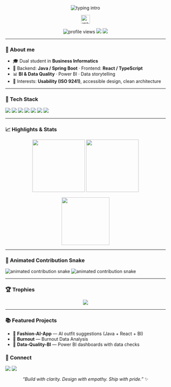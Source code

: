 <!-- Animated header -->
<p align="center">
  <img src="https://readme-typing-svg.demolab.com?font=Inter&weight=700&size=28&duration=2500&pause=800&center=true&vCenter=true&width=900&lines=Hello%2C+I'm+Sabin+%F0%9F%92%96;Full-Stack+Developer+%7C+BI+%26+Analytics;Clean+Code.+Usable+Products.+Elegant+UIs." alt="typing intro" />
</p>

<!-- subtle wave gif -->
<p align="center">
  <img src="https://raw.githubusercontent.com/MartinHeinz/MartinHeinz/master/wave.gif" width="28" alt="wave">
</p>

<p align="center">
  <img src="https://komarev.com/ghpvc/?username=sabinAnwar&style=for-the-badge&color=ff69b4" alt="profile views"/>
  <img src="https://img.shields.io/badge/Focus-Java%20%E2%80%A2%20React%20%E2%80%A2%20BI-ff69b4?style=for-the-badge"/>
  <img src="https://img.shields.io/badge/Location-Hamburg-ff69b4?style=for-the-badge"/>
</p>

---

### 🌸 About me
- 🎓 Dual student in **Business Informatics**
- 💼 Backend: **Java / Spring Boot** · Frontend: **React / TypeScript**
- 📊 **BI & Data Quality** · Power BI · Data storytelling
- 🧠 Interests: **Usability (ISO 9241)**, accessible design, clean architecture

---

### 🧰 Tech Stack
<p>
  <img src="https://img.shields.io/badge/Java-ff69b4?style=for-the-badge&logo=openjdk&logoColor=white"/>
  <img src="https://img.shields.io/badge/Spring%20Boot-ff69b4?style=for-the-badge&logo=spring&logoColor=white"/>
  <img src="https://img.shields.io/badge/TypeScript-ff69b4?style=for-the-badge&logo=typescript&logoColor=white"/>
  <img src="https://img.shields.io/badge/React-ff69b4?style=for-the-badge&logo=react&logoColor=white"/>
  <img src="https://img.shields.io/badge/PostgreSQL-ff69b4?style=for-the-badge&logo=postgresql&logoColor=white"/>
  <img src="https://img.shields.io/badge/Power%20BI-ff69b4?style=for-the-badge&logo=powerbi&logoColor=white"/>
  <img src="https://img.shields.io/badge/Docker-ff69b4?style=for-the-badge&logo=docker&logoColor=white"/>
</p>

---

### 📈 Highlights & Stats
<p align="center">
  <img height="165" src="https://github-readme-stats.vercel.app/api?username=sabinAnwar&show_icons=true&hide_title=true&hide_border=true&theme=radical" />
  <img height="165" src="https://github-readme-streak-stats.herokuapp.com/?user=sabinAnwar&theme=radical&hide_border=true" />
</p>
<p align="center">
  <img height="150" src="https://github-readme-stats.vercel.app/api/top-langs/?username=sabinAnwar&layout=compact&theme=radical&hide_border=true" />
</p>

---

### 🐍 Animated Contribution Snake
<!-- simplest: relative path -->
<img src="./output/snake.svg" alt="animated contribution snake" />

<!-- or: explicit raw link to main -->
<img src="https://raw.githubusercontent.com/sabinAnwar/sabinAnwar/main/output/snake.svg" alt="animated contribution snake" />

---

### 🏆 Trophies
<p align="center">
  <img src="https://github-profile-trophy.vercel.app/?username=sabinAnwar&theme=darkhub&no-frame=true&column=7&margin-w=10&margin-h=10" />
</p>

---

### 📚 Featured Projects
- 👗 **Fashion-AI-App** — AI outfit suggestions (Java + React + BI)
- 🧭 **Burnout** — Burnout Data Analysis
- 🧼 **Data-Quality-BI** — Power BI dashboards with data checks



### 🤝 Connect
<p>
  <a href="mailto:your.email@example.com"><img src="https://img.shields.io/badge/Email-ff69b4?style=flat&logo=gmail&logoColor=white"/></a>
  <a href="https://www.linkedin.com/in/your-handle/"><img src="https://img.shields.io/badge/LinkedIn-ff69b4?style=flat&logo=linkedin&logoColor=white"/></a>
</p>

<p align="center"><i>“Build with clarity. Design with empathy. Ship with pride.”</i> ✨</p>
